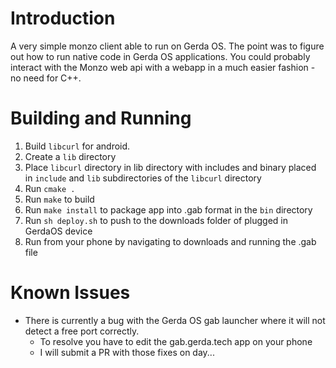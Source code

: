 # Introduction

A very simple monzo client able to run on Gerda OS. The point was to figure out how to run native code in Gerda OS applications. You could probably interact with the Monzo web api with a webapp in a much easier fashion - no need for C++.

# Building and Running

1. Build `libcurl` for android.
2. Create a `lib` directory
3. Place `libcurl` directory in lib directory with includes and binary placed in `include` and `lib` subdirectories of the `libcurl` directory
4. Run `cmake .`
5. Run `make` to build
6. Run `make install` to package app into .gab format in the `bin` directory
7. Run `sh deploy.sh` to push to the downloads folder of plugged in GerdaOS device
8. Run from your phone by navigating to downloads and running the .gab file

# Known Issues

* There is currently a bug with the Gerda OS gab launcher where it will not detect a free port correctly.
  * To resolve you have to edit the gab.gerda.tech app on your phone
  * I will submit a PR with those fixes on day...

